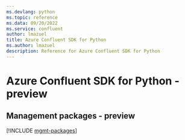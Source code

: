 ```yaml
---
ms.devlang: python
ms.topic: reference
ms.data: 09/20/2022
ms.service: confluent
author: lmazuel
title: Azure Confluent SDK for Python
ms.author: lmazuel
description: Reference for Azure Confluent SDK for Python
---
```

# Azure Confluent SDK for Python - preview

## Management packages - preview
[!INCLUDE [mgmt-packages](confluent-mgmt-index.md)]